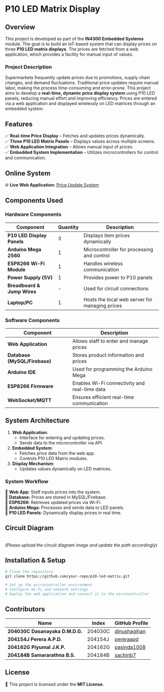 # P10 LED Matrix Display

## Overview

This project is developed as part of the **IN4300 Embedded Systems** module. The goal is to build an IoT-based system that can display prices on three **P10 LED matrix displays**. The prices are fetched from a web application, which provides a facility for manual input of values.

### Project Description

Supermarkets frequently update prices due to promotions, supply chain changes, and demand fluctuations. Traditional price updates require manual labor, making the process time-consuming and error-prone. This project aims to develop a **real-time, dynamic price display system** using P10 LED panels, reducing manual effort and improving efficiency. Prices are entered via a web application and displayed wirelessly on LED matrices through an embedded system.

## Features

✅ **Real-time Price Display** – Fetches and updates prices dynamically.\
✅ **Three P10 LED Matrix Panels** – Displays values across multiple screens.\
✅ **Web Application Integration** – Allows manual input of prices.\
✅ **Embedded System Implementation** – Utilizes microcontrollers for control and communication.

## Online System

🌐 **Live Web Application:** [Price Update System](http://54.234.134.192:5000)

## Components Used

### Hardware Components

| Component                   | Quantity | Description                                    |
| --------------------------- | -------- | ---------------------------------------------- |
| **P10 LED Display Panels**  | 3        | Displays item prices dynamically               |
| **Arduino Mega 2560**       | 1        | Microcontroller for processing and control     |
| **ESP8266 Wi-Fi Module**    | 1        | Handles wireless communication                 |
| **Power Supply (5V)**       | 1        | Provides power to P10 panels                   |
| **Breadboard & Jump Wires** | -        | Used for circuit connections                   |
| **Laptop/PC**               | 1        | Hosts the local web server for managing prices |

### Software Components

| Component                     | Description                                   |
| ----------------------------- | --------------------------------------------- |
| **Web Application**           | Allows staff to enter and manage prices       |
| **Database (MySQL/Firebase)** | Stores product information and prices         |
| **Arduino IDE**               | Used for programming the Arduino Mega         |
| **ESP8266 Firmware**          | Enables Wi-Fi connectivity and real-time data |
| **WebSocket/MQTT**            | Ensures efficient real-time communication     |

## System Architecture

1. **Web Application**:
   - Interface for entering and updating prices.
   - Sends data to the microcontroller via API.
2. **Embedded System**:
   - Fetches price data from the web app.
   - Controls P10 LED Matrix modules.
3. **Display Mechanism**:
   - Updates values dynamically on LED matrices.

### System Workflow

📌 **Web App:** Staff inputs prices into the system.\
📌 **Database:** Prices are stored in MySQL/Firebase.\
📌 **ESP8266:** Retrieves updated prices via Wi-Fi.\
📌 **Arduino Mega:** Processes and sends data to LED panels.\
📌 **P10 LED Panels:** Dynamically display prices in real time.

## Circuit Diagram

\
(*Please upload the circuit diagram image and update the path accordingly*)

## Installation & Setup

```sh
# Clone the repository
git clone https://github.com/your-repo/p10-led-matrix.git

# Set up the microcontroller environment
# Configure Wi-Fi and network settings
# Deploy the web application and connect it to the microcontroller
```

## Contributors
| Name | Index | GitHub Profile |
|--------------------------|------------|----------------|
| **204030C Dasanayaka D.M.D.G.**  | 204030C  | [dinushagihan](https://github.com/dinushagihan) |
| **204154J Perera A.P.D.**        | 204154J  | [pereraapd](https://github.com/pereraapd) |
| **204162G Piyumal J.K.P.**       | 204162G  | [pasinda1008](https://github.com/pasinda1008) |
| **204184B Samararathna B.S.**    | 204184B  | [sachinb7](https://github.com/sachinb7) |


## License

📜 This project is licensed under the **MIT License**.

